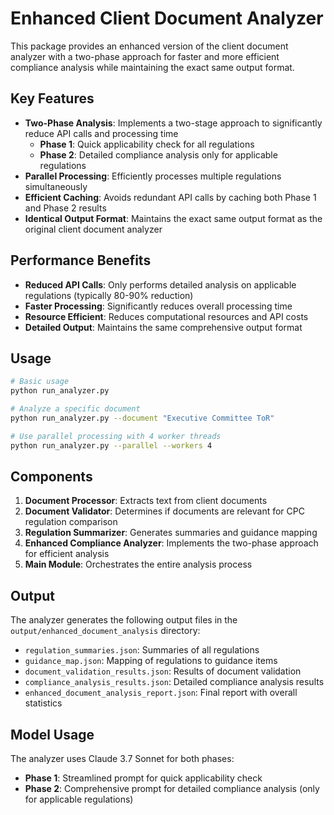 # Enhanced Client Document Analyzer

This package provides an enhanced version of the client document analyzer with a two-phase approach for faster and more efficient compliance analysis while maintaining the exact same output format.

## Key Features

- **Two-Phase Analysis**: Implements a two-stage approach to significantly reduce API calls and processing time
  - **Phase 1**: Quick applicability check for all regulations
  - **Phase 2**: Detailed compliance analysis only for applicable regulations
- **Parallel Processing**: Efficiently processes multiple regulations simultaneously
- **Efficient Caching**: Avoids redundant API calls by caching both Phase 1 and Phase 2 results
- **Identical Output Format**: Maintains the exact same output format as the original client document analyzer

## Performance Benefits

- **Reduced API Calls**: Only performs detailed analysis on applicable regulations (typically 80-90% reduction)
- **Faster Processing**: Significantly reduces overall processing time
- **Resource Efficient**: Reduces computational resources and API costs
- **Detailed Output**: Maintains the same comprehensive output format

## Usage

```bash
# Basic usage
python run_analyzer.py

# Analyze a specific document
python run_analyzer.py --document "Executive Committee ToR"

# Use parallel processing with 4 worker threads
python run_analyzer.py --parallel --workers 4
```

## Components

1. **Document Processor**: Extracts text from client documents
2. **Document Validator**: Determines if documents are relevant for CPC regulation comparison
3. **Regulation Summarizer**: Generates summaries and guidance mapping
4. **Enhanced Compliance Analyzer**: Implements the two-phase approach for efficient analysis
5. **Main Module**: Orchestrates the entire analysis process

## Output

The analyzer generates the following output files in the `output/enhanced_document_analysis` directory:

- `regulation_summaries.json`: Summaries of all regulations
- `guidance_map.json`: Mapping of regulations to guidance items
- `document_validation_results.json`: Results of document validation
- `compliance_analysis_results.json`: Detailed compliance analysis results
- `enhanced_document_analysis_report.json`: Final report with overall statistics

## Model Usage

The analyzer uses Claude 3.7 Sonnet for both phases:
- **Phase 1**: Streamlined prompt for quick applicability check
- **Phase 2**: Comprehensive prompt for detailed compliance analysis (only for applicable regulations)
